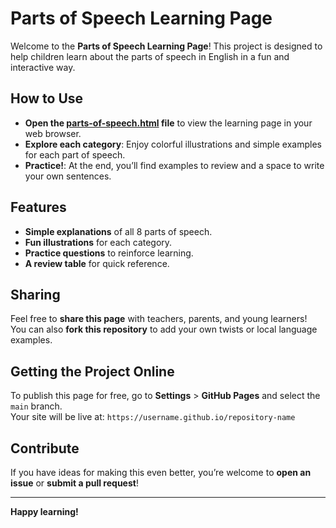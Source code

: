 # Parts of Speech Learning Page

Welcome to the **Parts of Speech Learning Page**! This project is designed to help children learn about the parts of speech in English in a fun and interactive way.

## How to Use

- **Open the [parts-of-speech.html](parts-of-speech.html) file** to view the learning page in your web browser.
- **Explore each category**: Enjoy colorful illustrations and simple examples for each part of speech.
- **Practice!**: At the end, you’ll find examples to review and a space to write your own sentences.

## Features

- **Simple explanations** of all 8 parts of speech.
- **Fun illustrations** for each category.
- **Practice questions** to reinforce learning.
- **A review table** for quick reference.

## Sharing

Feel free to **share this page** with teachers, parents, and young learners!  
You can also **fork this repository** to add your own twists or local language examples.

## Getting the Project Online

To publish this page for free, go to **Settings** > **GitHub Pages** and select the `main` branch.  
Your site will be live at: `https://username.github.io/repository-name`

## Contribute

If you have ideas for making this even better, you’re welcome to **open an issue** or **submit a pull request**!

---

**Happy learning!**
